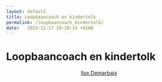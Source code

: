 ```yaml
---
layout: default
title: Loopbaancoach en kindertolk
permalink: /loopbaancoach_kindertolk/
date:   2023-11-17 20:28:14 +0100
---
```


# Loopbaancoach en kindertolk


<div style="display: flex;
        flex-wrap: wrap;
        justify-content:space-around;
        ">

<div style="text-align: center;">
    <a href="{{ site.baseurl }}/loopbaancoach_kindertolk/ilse_demarbaix.html">
    <!-- <img src="/assets/img/Eline_SQm.jpg" style="border-radius: 50%;"><br> -->
    <div style="text-align: center;">Ilse Demarbaix</div></a> 
</div>
</div>

